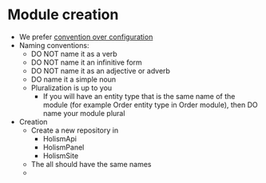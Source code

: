 # Module creation

- We prefer [convention over configuration](https://en.wikipedia.org/wiki/Convention_over_configuration)
- Naming conventions:
    - DO NOT name it as a verb
    - DO NOT name it an infinitive form
    - DO NOT name it as an adjective or adverb
    - DO name it a simple noun
    - Pluralization is up to you
        - If you will have an entity type that is the same name of the module (for example Order entity type in Order module), then DO name your module plural
- Creation
    - Create a new repository in
        - HolismApi
        - HolismPanel
        - HolismSite
    - The all should have the same names
    -
